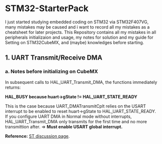 # STM32-StarterPack
I just started studying embedded coding on STM32 via STM32F407VG, many mistakes may be caused and i want to record all my mistakes as a cheatsheet for later projects.
This Repository contains all my mistakes in all peripherals initializaion and usage, my notes for solution and my guide for Setting on STM32CubeMX, and (maybe) knowledges before starting.


## 1. UART Transmit/Receive DMA
### a. Notes before initializing on CubeMX
In subsequent calls to HAL_UART_Transmit_DMA, the functions immediately returns:

**HAL_BUSY because huart->gState != HAL_UART_STATE_READY** 

This is the case because UART_DMATransmitCplt relies on the USART interrupt to be enabled to reset huart->gState to HAL_UART_STATE_READY.
If you configure UART DMA in Normal mode without interrupts, HAL_UART_Transmit_DMA only transmits for the first time and no more transmittion after.
=> **Must enable USART global interrupt.**

**Reference:** [ST discussion page](https://community.st.com/s/question/0D50X00009XkePT/hal-without-usart-interrupt-haluarttransmitdma-will-work-only-once).
